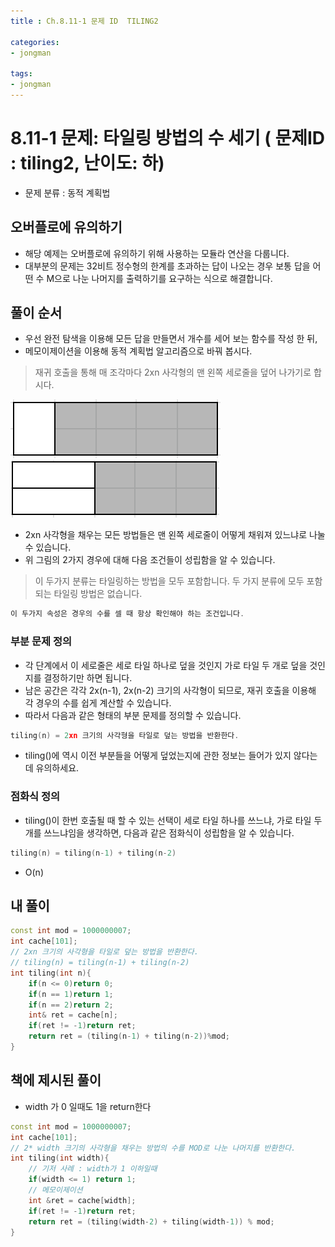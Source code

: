 ```yaml
---
title : Ch.8.11-1 문제 ID  TILING2

categories:
- jongman

tags:
- jongman
---
```


# 8.11-1 문제: 타일링 방법의 수 세기 ( 문제ID : tiling2, 난이도: 하)
[algo]: <https://algospot.com/judge/problem/read/TILING2>
- 문제 분류 : 동적 계획법

## 오버플로에 유의하기
- 해당 예제는 오버플로에 유의하기 위해 사용하는 모듈라 연산을 다룹니다.
- 대부분의 문제는 32비트 정수형의 한계를 초과하는 답이 나오는 경우 보통 답을 어떤 수 M으로 나눈
  나머지를 출력하기를 요구하는 식으로 해결합니다.

## 풀이 순서
- 우선 완전 탐색을 이용해 모든 답을 만들면서 개수를 세어 보는 함수를 작성 한 뒤, 
- 메모이제이션을 이용해 동적 계획법 알고리즘으로 바꿔 봅시다.
> 재귀 호출을 통해 매 조각마다 2xn 사각형의 맨 왼쪽 세로줄을 덮어 나가기로 합시다.

![img1](/img/2019-12-09-Jongman-ch8-11-1-1.png)
![img2](/img/2019-12-09-Jongman-ch8-11-1-2.png)

- 2xn 사각형을 채우는 모든 방법들은 맨 왼쪽 세로줄이 어떻게 채워져 있느냐로 나눌 수 있습니다.
- 위 그림의 2가지 경우에 대해 다음 조건들이 성립함을 알 수 있습니다.

> 이 두가지 분류는 타일링하는 방법을 모두 포함합니다.
> 두 가지 분류에 모두 포함되는 타일링 방법은 없습니다.
```cpp
이 두가지 속성은 경우의 수를 셀 때 항상 확인해야 하는 조건입니다.
```

### 부분 문제 정의
- 각 단계에서 이 세로줄은 세로 타일 하나로 덮을 것인지 가로 타일 두 개로 덮을 것인지를 결정하기만
  하면 됩니다.
- 남은 공간은 각각 2x(n-1), 2x(n-2) 크기의 사각형이 되므로, 재귀 호출을 이용해 각 경우의 수를 쉽게
  계산할 수 있습니다.
- 따라서 다음과 같은 형태의 부분 문제를 정의할 수 있습니다.
```cpp
tiling(n) = 2xn 크기의 사각형을 타일로 덮는 방법을 반환한다.
```
- tiling()에 역시 이전 부분들을 어떻게 덮었는지에 관한 정보는 들어가 있지 않다는 데 유의하세요.

### 점화식 정의
- tiling()이 한번 호출될 때 할 수 있는 선택이 세로 타일 하나를 쓰느냐, 가로 타일 두 개를 쓰느냐임을
  생각하면, 다음과 같은 점화식이 성립함을 알 수 있습니다.
```cpp
tiling(n) = tiling(n-1) + tiling(n-2)
```
- O(n)
## 내 풀이

```cpp
const int mod = 1000000007;
int cache[101];
// 2xn 크기의 사각형을 타일로 덮는 방법을 반환한다.
// tiling(n) = tiling(n-1) + tiling(n-2)
int tiling(int n){
    if(n <= 0)return 0;
    if(n == 1)return 1;
    if(n == 2)return 2;
    int& ret = cache[n];
    if(ret != -1)return ret;
    return ret = (tiling(n-1) + tiling(n-2))%mod;
}
```

## 책에 제시된 풀이
- width 가 0 일때도 1을 return한다
```cpp
const int mod = 1000000007;
int cache[101];
// 2* width 크기의 사각형을 채우는 방법의 수를 MOD로 나눈 나머지를 반환한다.
int tiling(int width){
    // 기저 사례 : width가 1 이하일때
    if(width <= 1) return 1;
    // 메모이제이션
    int &ret = cache[width];
    if(ret != -1)return ret;
    return ret = (tiling(width-2) + tiling(width-1)) % mod;
}
```

